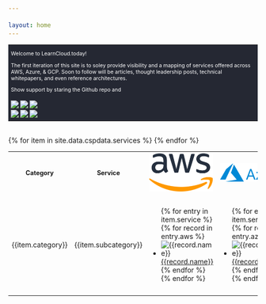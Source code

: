 ```yaml
---

layout: home
---
```

<head>
    <meta charset="utf-8">
    <link rel="icon" type="image/x-icon" href="img/favicon/favicon.ico"/>
    <meta http-equiv="X-UA-Compatible" content="IE=edge">
    <meta name="viewport" content="width=device-width, initial-scale=1">
    <META NAME="Keywords" CONTENT="aws, azure, gcp, csp, cloud, cloud service provider, cloud computing, cloud services">
    <META NAME="Description" CONTENT="Mapping of services offered by Public Cloud Service Providers">
    <META NAME="Author" CONTENT="Abrom Douglas III">
    <link rel="canonical" href="https://learncloud.today/">
    <title>LearnCloud.today</title>
</head>
<!-- ========================= addthis sharing ========================= -->
<script type="text/javascript" src="//s7.addthis.com/js/300/addthis_widget.js#pubid=ra-63d59243da3cfde4"></script>
<!-- ========================= intro info ========================= -->
<table cellspacing="0" cellpadding="0" id="intro" style="margin-bottom: 30px; width: 100%; text-align: left; color: #3f3f3f; border-collapse: collapse; background-color: #252833; color:white; font-size: 1.1vw; border:none;">
<tr>
    <td style="background-color: #252833; color:white; font-size: 1.1vw">
      <p>Welcome to LearnCloud.today!</p>
      <p>The first iteration of this site is to soley provide visibility and a mapping of services offered across AWS, Azure, & GCP. Soon to follow will be articles, thought leadership posts, technical whitepapers, and even reference architectures.</p>
      <p>Show support by staring the Github repo and </p>
    </td>
  </tr>
  <tr>
    <td style="background-color: #252833; color:white; font-size: 1.1vw">
      <a href="https://github.com/iamabrom" target="_blank"> <img style="height:1.5em; width:auto;" src="https://img.shields.io/github/followers/iamabrom?label=Follow%20%40iamAbrom&style=social"></a>
      <a href="https://github.com/iamabrom/learncloud" target="_blank"> <img style="height:1.5em; width:auto;" src="https://img.shields.io/github/stars/iamabrom/learncloud?label=Repo%20Stars&style=social"></a>
      <a href="https://github.com/iamabrom/learncloud/issues" target="_blank"> <img style="height:1.5em; width:auto;" src="https://img.shields.io/github/issues-raw/iamabrom/learncloud"></a><br>
      <a href="https://authn.cc/@abrom" target="_blank"> <img style="height:1.2em; width:auto;" src="https://img.shields.io/mastodon/follow/109379946434563076?domain=https%3A%2F%2Fauthn.cc&style=social"></a>
      <a href="https://twitter.com/iamAbrom" target="_blank"> <img style="height:1.2em; width:auto;" src="https://img.shields.io/twitter/follow/iamabrom?style=social"></a>
      <a href="https://www.buymeacoffee.com/abrom" target="_blank"> <img style="height:1.2em; width:auto;" src="https://badgen.net/badge/icon/Buy me a coffee/yellow?icon=buymeacoffee&label"></a>
    </td>
  </tr>
</table>
<!-- ========================= mapping table ========================= -->
<table id="cloudservices">
  <tr align="center" style="position: sticky; top: 0; z-index: 1;" class="header">
	<th style="font-size: 1.30vw; width:10%">Category</th>
    <th style="font-size: 1.30vw; width:10%">Service</th>
    <th><img  src="img/csp_logos/aws.svg" alt="AWS Logo" class="awslogo"/></th>
	<th><img  src="img/csp_logos/azure.svg" alt="Azure Logo" class="azurelogo"/></th>
	<th><img  src="img/csp_logos/gcp.svg" alt="GCP Logo" class="gcplogo"/></th>
  </tr>
	{% for item in site.data.cspdata.services %}
	<tr>
		<td>{{item.category}}</td>
		<td>{{item.subcategory}}</td>
		<td>
			<ul>
			    {% for entry in item.service %} 
					{% for record in entry.aws %}
						<li ><img src="img/icons/aws/{{record.icon}}" alt="{{record.name}}" > <a href="{{record.link}}" target="_blank" alt="{{record.name}}">{{record.name}}</a></li>
					{% endfor %}	
				{% endfor %}	
			</ul>
		</td>
		<td>
			<ul>
			    {% for entry in item.service %} 
					{% for record in entry.azure %}
						<li><img src="img/icons/azure/{{record.icon}}" alt="{{record.name}}"  ><a href="{{record.link}}" target="_blank" alt="{{record.name}}">{{record.name}}</a></li>
					{% endfor %}	
				{% endfor %}	
			</ul>
		</td>
		<td>
			<ul>
			    {% for entry in item.service %} 
				{% for record in entry.google %}
					<li><img src="img/icons/gcp/{{record.icon}}" alt="{{record.name}}" ><a href="{{record.link}}" target="_blank" alt="{{record.name}}">{{record.name}}</a></li>
				{% endfor %}	
				{% endfor %}	
			</ul>
		</td>
	</tr>
	{% endfor %}
</table>